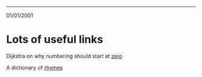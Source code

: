---
01/01/2001

Lots of useful links
====================
Dijkstra on why numbering should start at [zero][l1]

[l1]: http://www.cs.utexas.edu/~EWD/transcriptions/EWD08xx/EWD831.html

A dictionary of [rhymes][l2]

[l2]: http://rhymebrain.com/


